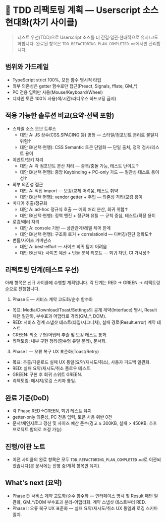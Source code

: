 # 🎨 TDD 리팩토링 계획 — Userscript 소스 현대화(차기 사이클)

> 테스트 우선(TDD)으로 Userscript 소스를 더 간결·일관·현대적으로
> 유지/고도화합니다. 완료된 항목은 `TDD_REFACTORING_PLAN_COMPLETED.md`에서만
> 관리합니다.

## 범위와 가드레일

- TypeScript strict 100%, 모든 함수 명시적 타입
- 외부 의존성은 getter 함수로만 접근(Preact, Signals, fflate, GM\_\*)
- PC 전용 입력만 사용(Mouse/Keyboard/Wheel)
- 디자인 토큰 100% 사용(색/시간/라디우스 하드코딩 금지)

## 적용 가능한 솔루션 비교(요약·선택 포함)

- 스타일 소스 오브 트루스
  - 대안 A: JS 상수(CSS.SPACING 등) 병행 — 스타일/컴포넌트 분리로 불일치 위험↑
  - 대안 B(선택·현행): CSS Semantic 토큰 단일화 — 단일 출처, 정적 검사/테스트
    용이
- 이벤트/핫키 처리
  - 대안 A: 각 컴포넌트 분산 처리 — 중복/충돌 가능, 테스트 난이도↑
  - 대안 B(선택·현행): 중앙 Keybinding + PC-only 가드 — 일관성·테스트 용이성↑
- 외부 의존성 접근
  - 대안 A: 직접 import — 모킹/교체 어려움, 테스트 취약
  - 대안 B(선택·현행): vendor getter + 주입 — 의존성 격리/모킹 용이
- 미디어 추출/정규화
  - 대안 A: ad-hoc 정규식 호출 — 예외 처리 분산, 회귀 위험↑
  - 대안 B(선택·현행): 정책 엔진 + 정규화 유틸 — 규칙 중심, 테스트/확장 용이
- 로깅/에러 처리
  - 대안 A: console 기반 — 상관관계/레벨 제어 한계
  - 대안 B(선택·현행): 구조화 로거 + correlationId — 디버깅/진단 정확도↑
- 번들/사이즈 거버넌스
  - 대안 A: best-effort — 사이즈 회귀 탐지 어려움
  - 대안 B(선택): 사이즈 예산 + 번들 분석 리포트 — 회귀 차단, CI 가시성↑

## 리팩토링 단계(테스트 우선)

아래 항목은 신규 사이클에 수행할 계획입니다. 각 단계는 RED → GREEN → 리팩토링
순으로 진행합니다.

1. Phase E — 서비스 계약 고도화/순수 함수화

- 목표: Media/Download/Toast/Settings의 공개 계약(Interface) 명시, Result 패턴
  일관화, 부수효과 어댑터로 격리(GM\_\*, DOM).
- RED: 서비스 경계 스냅샷 테스트(타입/시그니처), 실패 경로(Result.error) 계약
  테스트.
- GREEN: 최소 구현/어댑터 추출 및 모킹 테스트 통과.
- 리팩토링: 내부 구현 정리(함수형 유틸 분리), 문서화.

3. Phase I — 오류 복구 UX 표준화(Toast/Retry)

- 목표: 추출/다운로드 실패 UX 통일(요약/재시도/취소), 사용자 피드백 일관화.
- RED: 실패 요약/재시도/취소 플로우 테스트.
- GREEN: 구현 후 회귀 스위트 GREEN.
- 리팩토링: 메시지/로깅 스키마 통일.

## 완료 기준(DoD)

- 각 Phase RED→GREEN, 회귀 테스트 유지
- getter-only 의존성, PC 전용 입력, 토큰 사용 위반 0건
- 문서/체인지로그 갱신 및 사이즈 예산 준수(경고 ≥ 300KB, 실패 > 450KB; 추후
  프로젝트 합의로 조정 가능)

## 진행/이관 노트

- 이전 사이클의 완료 항목은 모두 `TDD_REFACTORING_PLAN_COMPLETED.md`로
  이관되었습니다(본 문서에는 진행 중/계획 항목만 유지).

## What's next (요약)

- Phase E: 서비스 계약 고도화/순수 함수화 — 인터페이스 명시 및 Result 패턴
  일관화, GM\_\*/DOM 부수효과 분리-어댑터화. 계약 스냅샷 테스트부터 RED.
- Phase I: 오류 복구 UX 표준화 — 실패 요약/재시도/취소 UX 통일과 로깅 스키마
  일치.
